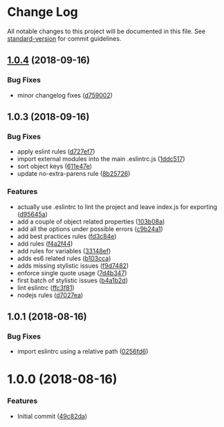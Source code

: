 # Change Log

All notable changes to this project will be documented in this file. See [standard-version](https://github.com/conventional-changelog/standard-version) for commit guidelines.

<a name="1.0.4"></a>
## [1.0.4](https://github.com/msg-labs/eslint-config/compare/v1.0.3...v1.0.4) (2018-09-16)


### Bug Fixes

* minor changelog fixes ([d759002](https://github.com/msg-labs/eslint-config/commit/d759002))



<a name="1.0.3"></a>
## 1.0.3 (2018-09-16)


### Bug Fixes

* apply eslint rules ([d727ef7](https://github.com/msg-labs/eslint-config/commit/d727ef7))
* import external modules into the main .eslintrc.js ([1ddc517](https://github.com/msg-labs/eslint-config/commit/1ddc517))
* sort object keys ([611e47e](https://github.com/msg-labs/eslint-config/commit/611e47e))
* update no-extra-parens rule ([8b25726](https://github.com/msg-labs/eslint-config/commit/8b25726))


### Features

* actually use .eslintrc to lint the project and leave index.js for exporting ([d95645a](https://github.com/msg-labs/eslint-config/commit/d95645a))
* add a couple of object related properties ([103b08a](https://github.com/msg-labs/eslint-config/commit/103b08a))
* add all the options under possible errors ([c9b24a1](https://github.com/msg-labs/eslint-config/commit/c9b24a1))
* add best practices rules ([fd3c84e](https://github.com/msg-labs/eslint-config/commit/fd3c84e))
* add rules ([f4a2f44](https://github.com/msg-labs/eslint-config/commit/f4a2f44))
* add rules for variables ([33148ef](https://github.com/msg-labs/eslint-config/commit/33148ef))
* adds es6 related rules ([b103cca](https://github.com/msg-labs/eslint-config/commit/b103cca))
* adds missing stylistic issues ([f9d7482](https://github.com/msg-labs/eslint-config/commit/f9d7482))
* enforce single quote usage ([7d4b347](https://github.com/msg-labs/eslint-config/commit/7d4b347))
* first batch of stylistic issues ([b4a1b2d](https://github.com/msg-labs/eslint-config/commit/b4a1b2d))
* lint eslintrc ([ffc3f81](https://github.com/msg-labs/eslint-config/commit/ffc3f81))
* nodejs rules ([d7027ea](https://github.com/msg-labs/eslint-config/commit/d7027ea))


<a name="1.0.1"></a>
## 1.0.1 (2018-08-16)


### Bug Fixes

* import eslintrc using a relative path ([0256fd6](https://github.com/msg-labs/eslint-config/commit/0256fd6))



<a name="1.0.0"></a>
# 1.0.0 (2018-08-16)


### Features

* Initial commit ([49c82da](https://github.com/msg-labs/eslint-config/commit/49c82da))
